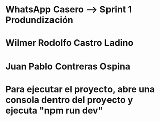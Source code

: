 # WhatsApp Casero --> Sprint 1 Produndización
# Wilmer Rodolfo Castro Ladino
# Juan Pablo Contreras Ospina
# Para ejecutar el proyecto, abre una consola dentro del proyecto y ejecuta "npm run dev"
